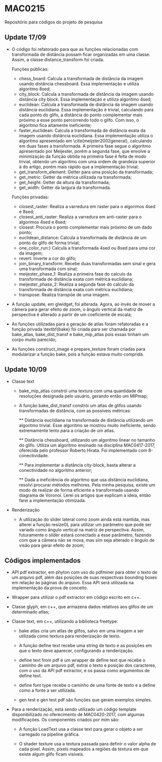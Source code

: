 # MAC0215
Repositório para códigos do projeto de pesquisa

## Update 17/09

- O código foi refatorado para que as funções relacionadas com transformada de distância possam ficar organizadas em uma classe. Assim, a classe distance_transform foi criada.
  
  Funções públicas:
  
  * chess_board: Calcula a transformada de distância da imagem usando distância chessboard. Essa implementação e utiliza algoritmo 8sed;
  * city_block: Calcula a transformada de distância da imagem usando distância city block. Essa implementação e utiliza algoritmo 4sed;
  * euclidean: Calcula a transformada de distância da imagem usando distância euclidiana. Essa implementação é trivial, calculando para cada ponto do glifo, a distância do ponto complementar mais próximo a esse ponto percorrendo todo o glifo. Com isso, o algoritmo fica altamente ineficiente;
  * faster_euclidean: Calcula a transformada de distância exata da imagem usando distância euclidiana. Essa implementação utiliza o algoritmo apresentado em \cite{meijster2002general}, calculando em duas fases a transformada. A primeira fase segue o algoritmo apresentado por Meijester, porém a segunda fase, que envolve a minimização da função obtida na primeira fase é feita de modo trivial, obtendo um algoritmo com uma ordem de grandeza superior à do artigo, porém mais rápido que a implementação trivial;
  * get_transform_element: Getter para uma posição da transformada;
  * get_metric: Getter da métrica utilizada na transformada;
  * get_height: Getter da altura da transformada;
  * get_width: Getter da largura da transformada.
  
  Funções privadas:
  
  * closest_raster: Realiza a varredura em raster para o algorimos 4sed e 8sed;
  * closest_anti_raster: Realiza a varredura em anti-raster para o algorimos 4sed e 8sed;
  * closest: Procura o ponto complementar mais próximo de um dado ponto;
  * euclidean_distance: Calcula a transformada de distância de um ponto do glifo de forma trivial;
  * one_color_run:} Calcula a transformada 4sed ou 8sed para uma cor da imagem;
  * revert: Inverte a cor do glifo;
  * join_binary_transform: Recebe duas transformadas sem sinal e gera uma transformada com sinal;
  * meijester_phase_1: Realiza a primeira fase do calculo da transformada de distância exata com métrica euclidiana;
  * meijester_phase_2: Realiza a segunda fase do calculo da transformada de distância exata com métrica euclidiana;
  * transpose: Realiza transpõe de uma imagem.

- A função update, em glwidget, foi alterada. Agora, ao invés de mover a câmera para gerar efeito de zoom, o ângulo vertical da matriz de perspectiva é alterado a partir de um coeficiente de escala;

- As funções utilizadas para a geração de atlas foram refatoradas e a função privada \textbf{bake} foi criada para ser chamada por bake_atlas, bake_dist_transf e bake_mip_atlas pois essas tinham um corpo muito parecido;
  
- As funções construct_image e prepare_texture foram criadas para modularizar a função bake, pois a função estava muito comprida.


## Update 10/09

- Classe text
  * bake_mip_atlas constrói uma textura com uma quantidade de resoluções designada pelo usuário, gerando então um MIPmap;
  
  * A função bake_dist_transf constrói um atlas de glifos usando transformadas de distância, com as possíveis métricas:
    
    ** Distância euclidiana na transformada de distância utilizando um algoritmo trivial. Esse algoritmo se mostrou muito ineficiente, sendo extremamente lento para a criação de um atlas.
    
    ** Distância chessboard, utilizando um algoritmo linear no tamanho do glifo. Utiliza um algoritmo ensinado na disciplina MAC0417-2017, oferecida pelo professor Roberto Hirata. Foi implementado com 8-conectividade.
    
    ** Para implementar a distância city-block, basta alterar a conectividade no algoritmo anterior;
    
    ** Dada a ineficiência do algoritmo que usa distância euclidiana, resolvi procurar métodos melhores. Pela minha pesquisa, existe um modo de realizar de forma eficiente a transformada usando diagrama de Voronoi. Lerei os artigos que explicam a ideia, então farei a implementação otimizada.

- Renderização
  * A utilização do slider lateral como zoom ainda está mantida, mas alterei a função resizeGL para utilizar um parâmetro que pode ser variado como ângulo vertical na matriz de perspectiva. Assim, futuramente o slider estará conectado a esse parâmetro, fazendo com que a câmera não se mova, mas sim seja alterado o ângulo de visão para gerar efeito de zoom;

## Códigos implementados
- API pdf extractor, em phyton com uso do pdfminer para obter o texto de
um arquivo pdf, além das posições de suas respectivas bounding boxes em relação às páginas
do arquivo. Essa API será utilizada na implementação da prova de conceito.

- Wrapper para utilizar o pdf extractor em código escrito em c++.

- Classe glyph, em c++, que armazena dados relativos aos glifos de um determinado atlas;

- Classe text, em c++, utilizando a biblioteca freetype:
  * bake atlas cria um atlas de glifos, salvo em uma imagem a ser utilizada como textura
    para renderização de texto.
  
  * A função define text recebe uma string de texto e as posições em que o texto deve
    aparecer, configurando a renderização.
  
  * define text from pdf é um wrapper de define text que recebe o caminho de um arquivo
    pdf, extrai o texto e posição dos caracteres, com o uso da API pdf extractor, e os
    passa como argumentos de define text.
  
  * define font type recebe o caminho de uma fonte de texto e a define como a fonte a ser
    utilizada.
  
  * gen test e gen test pdf são funções que geram exemplos simples.

- Para a renderização, está sendo utilizado um código template disponibilizado no oferecimento
de MAC0420-2017, com algumas modificações. Os componentes criados por mim são:
  * A função LoadText usa a classe text para gerar o objeto a ser carregado na pipeline
    gráfica.
  
  * O shader texture usa a textura passada para definir o valor alpha de cada pixel. Assim,
    pixels mapeados a regiões da textura em que existe algum glifo ficam visíveis.

